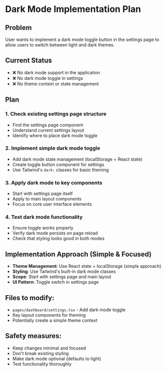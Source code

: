 # Dark Mode Implementation Plan

## Problem

User wants to implement a dark mode toggle button in the settings page to allow users to switch between light and dark themes.

## Current Status

- ❌ No dark mode support in the application
- ❌ No dark mode toggle in settings
- ❌ No theme context or state management

## Plan

### 1. Check existing settings page structure

- Find the settings page component
- Understand current settings layout
- Identify where to place dark mode toggle

### 2. Implement simple dark mode toggle

- Add dark mode state management (localStorage + React state)
- Create toggle button component for settings
- Use Tailwind's `dark:` classes for basic theming

### 3. Apply dark mode to key components

- Start with settings page itself
- Apply to main layout components
- Focus on core user interface elements

### 4. Test dark mode functionality

- Ensure toggle works properly
- Verify dark mode persists on page reload
- Check that styling looks good in both modes

## Implementation Approach (Simple & Focused)

- **Theme Management**: Use React state + localStorage (simple approach)
- **Styling**: Use Tailwind's built-in dark mode classes
- **Scope**: Start with settings page and main layout
- **UI Pattern**: Toggle switch in settings page

## Files to modify:

- `pages/dashboard/settings.tsx` - Add dark mode toggle
- Key layout components for theming
- Potentially create a simple theme context

## Safety measures:

- Keep changes minimal and focused
- Don't break existing styling
- Make dark mode optional (defaults to light)
- Test functionality thoroughly
